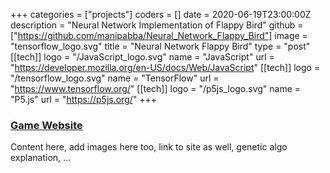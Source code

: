 +++
categories = ["projects"]
coders = []
date = 2020-06-19T23:00:00Z
description = "Neural Network Implementation of Flappy Bird"
github = ["https://github.com/manipabba/Neural_Network_Flappy_Bird"]
image = "tensorflow_logo.svg"
title = "Neural Network Flappy Bird"
type = "post"
[[tech]]
logo = "/JavaScript_logo.svg"
name = "JavaScript"
url = "https://developer.mozilla.org/en-US/docs/Web/JavaScript"
[[tech]]
logo = "/tensorflow_logo.svg"
name = "TensorFlow"
url = "https://www.tensorflow.org/"
[[tech]]
logo = "/p5js_logo.svg"
name = "P5.js"
url = "https://p5js.org/"
+++
### [Game Website](https://manipabba.github.io/Neural_Network_Flappy_Bird/)
Content here, add images here too, link to site as well, genetic algo explanation, ...